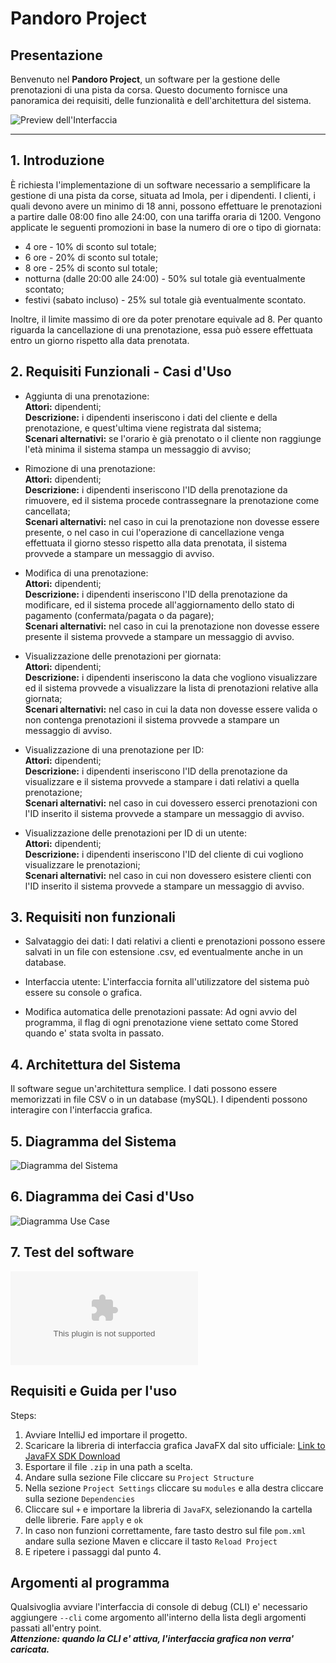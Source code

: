 # **Pandoro Project**

## **Presentazione**

Benvenuto nel **Pandoro Project**, un software per la gestione delle prenotazioni di una pista da corsa. Questo documento fornisce una panoramica dei requisiti, delle funzionalità e dell'architettura del sistema.

![Preview dell'Interfaccia](https://github.com/Bl4ckDrake/pandoro_project/blob/master/preview.png)

---

## **1. Introduzione**

  È richiesta l'implementazione di un software necessario a semplificare la gestione di una pista da corse, situata ad Imola, per i dipendenti. 
  I clienti, i quali devono avere un minimo di 18 anni, possono effettuare le prenotazioni a partire dalle 08:00 fino alle 24:00, con una tariffa oraria di 1200. 
  Vengono applicate le seguenti promozioni in base la numero di ore o tipo di giornata:
  
  - 4 ore - 10% di sconto sul totale;
  - 6 ore - 20% di sconto sul totale;
  - 8 ore - 25% di sconto sul totale;
  - notturna (dalle 20:00 alle 24:00) - 50% sul totale già eventualmente scontato;
  - festivi (sabato incluso) - 25% sul totale già eventualmente scontato.

  Inoltre, il limite massimo di ore da poter prenotare equivale ad 8. Per quanto riguarda la cancellazione di una prenotazione, essa può essere effettuata entro un giorno rispetto alla data prenotata.

## **2. Requisiti Funzionali - Casi d'Uso**

  - Aggiunta di una prenotazione: <br>
      **Attori:** dipendenti; <br>
      **Descrizione:** i dipendenti inseriscono i dati del cliente e della prenotazione, e quest'ultima viene registrata dal sistema; <br>
      **Scenari alternativi:** se l'orario è già prenotato o il cliente non raggiunge l'età minima il sistema stampa un messaggio di avviso; <br>
  
  - Rimozione di una prenotazione: <br>
      **Attori:** dipendenti; <br>
      **Descrizione:** i dipendenti inseriscono l'ID della prenotazione da rimuovere, ed il sistema procede contrassegnare la prenotazione come cancellata;<br>
      **Scenari alternativi:** nel caso in cui la prenotazione non dovesse essere presente, o nel caso in cui l'operazione di cancellazione venga effettuata il giorno stesso rispetto alla data prenotata, il sistema provvede a stampare un messaggio di avviso.<br>
  
  - Modifica di una prenotazione: <br>
      **Attori:** dipendenti;<br>
      **Descrizione:** i dipendenti inseriscono l'ID della prenotazione da modificare, ed il sistema procede all'aggiornamento dello stato di pagamento (confermata/pagata o da pagare);<br>
      **Scenari alternativi:** nel caso in cui la prenotazione non dovesse essere presente il sistema provvede a stampare un messaggio di avviso.<br>
  
  - Visualizzazione delle prenotazioni per giornata: <br>
      **Attori:** dipendenti;<br>
      **Descrizione:** i dipendenti inseriscono la data che vogliono visualizzare ed il sistema provvede a visualizzare la lista di prenotazioni relative alla giornata;<br>
      **Scenari alternativi:** nel caso in cui la data non dovesse essere valida o non contenga prenotazioni il sistema provvede a stampare un messaggio di avviso.<br>
  
  - Visualizzazione di una prenotazione per ID: <br>
      **Attori:** dipendenti;<br>
      **Descrizione:** i dipendenti inseriscono l'ID della prenotazione da visualizzare e il sistema provvede a stampare i dati relativi a quella prenotazione;<br>
      **Scenari alternativi:** nel caso in cui dovessero esserci prenotazioni con l'ID inserito il sistema provvede a stampare un messaggio di avviso.<br>
  
  - Visualizzazione delle prenotazioni per ID di un utente: <br>
      **Attori:** dipendenti;<br>
      **Descrizione:** i dipendenti inseriscono l'ID del cliente di cui vogliono visualizzare le prenotazioni;<br>
      **Scenari alternativi:** nel caso in cui non dovessero esistere clienti con l'ID inserito il sistema provvede a stampare un messaggio di avviso.<br>

## 3. Requisiti non funzionali 

  - Salvataggio dei dati:
      I dati relativi a clienti e prenotazioni possono essere salvati in un file con estensione .csv, ed eventualmente anche in un database.

  - Interfaccia utente:
      L'interfaccia fornita all'utilizzatore del sistema può essere su console o grafica.

  - Modifica automatica delle prenotazioni passate:
      Ad ogni avvio del programma, il flag di ogni prenotazione viene settato come Stored quando e' stata svolta in passato.

## 4. Architettura del Sistema

  Il software segue un'architettura semplice. I dati possono essere memorizzati in file CSV o in un database (mySQL). I dipendenti possono interagire con l'interfaccia grafica.

## 5. Diagramma del Sistema

![Diagramma del Sistema](https://github.com/Bl4ckDrake/pandoro_project/blob/master/pandoro_project.png)


## 6. Diagramma dei Casi d'Uso

![Diagramma Use Case](https://github.com/Bl4ckDrake/pandoro_project/blob/master/use_cases.png)

## 7. Test del software

![Tabella di testing](https://github.com/Bl4ckDrake/pandoro_project/blob/master/pandoro_project_tests.xlsx)

## Requisiti e Guida per l'uso

  Steps:
  1. Avviare IntelliJ ed importare il progetto.
  2. Scaricare la libreria di interfaccia grafica JavaFX dal sito ufficiale: [Link to JavaFX SDK Download](https://download2.gluonhq.com/openjfx/21.0.1/openjfx-21.0.1_windows-x64_bin-sdk.zip)
  3. Esportare il file ``.zip`` in una path a scelta.
  4. Andare sulla sezione File cliccare su ``Project Structure``
  5. Nella sezione ``Project Settings`` cliccare su ``modules`` e alla destra cliccare sulla sezione ``Dependencies``
  6. Cliccare sul ``+`` e importare la libreria di ``JavaFX``, selezionando la cartella delle librerie. Fare ``apply`` e ``ok``
  7. In caso non funzioni correttamente, fare tasto destro sul file ``pom.xml`` andare sulla sezione Maven e cliccare il tasto ``Reload Project``
  8. E ripetere i passaggi dal punto 4.

## Argomenti al programma 

  Qualsivoglia avviare l'interfaccia di console di debug (CLI) e' necessario aggiungere ``--cli`` come argomento all'interno della lista degli argomenti passati all'entry point. <br> ***Attenzione: quando la CLI e' attiva, l'interfaccia grafica non verra' caricata.***
